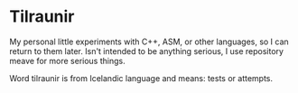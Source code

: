 Tilraunir
=========

My personal little experiments with C++, ASM, or other languages, so I can return to them later. Isn't intended to be anything serious, I use repository meave for more serious things.

Word tilraunir is from Icelandic language and means: tests or attempts.